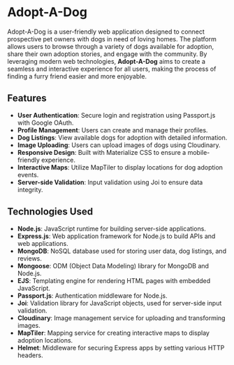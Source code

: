 # Adopt-A-Dog

Adopt-A-Dog is a user-friendly web application designed to connect prospective pet owners with dogs in need of loving homes. The platform allows users to browse through a variety of dogs available for adoption, share their own adoption stories, and engage with the community. By leveraging modern web technologies, **Adopt-A-Dog** aims to create a seamless and interactive experience for all users, making the process of finding a furry friend easier and more enjoyable.

## Features

- **User Authentication**: Secure login and registration using Passport.js with Google OAuth.
- **Profile Management**: Users can create and manage their profiles.
- **Dog Listings**: View available dogs for adoption with detailed information.
- **Image Uploading**: Users can upload images of dogs using Cloudinary.
- **Responsive Design**: Built with Materialize CSS to ensure a mobile-friendly experience.
- **Interactive Maps**: Utilize MapTiler to display locations for dog adoption events.
- **Server-side Validation**: Input validation using Joi to ensure data integrity.

## Technologies Used

- **Node.js**: JavaScript runtime for building server-side applications.
- **Express.js**: Web application framework for Node.js to build APIs and web applications.
- **MongoDB**: NoSQL database used for storing user data, dog listings, and reviews.
- **Mongoose**: ODM (Object Data Modeling) library for MongoDB and Node.js.
- **EJS**: Templating engine for rendering HTML pages with embedded JavaScript.
- **Passport.js**: Authentication middleware for Node.js.
- **Joi**: Validation library for JavaScript objects, used for server-side input validation.
- **Cloudinary**: Image management service for uploading and transforming images.
- **MapTiler**: Mapping service for creating interactive maps to display adoption locations.
- **Helmet**: Middleware for securing Express apps by setting various HTTP headers.
